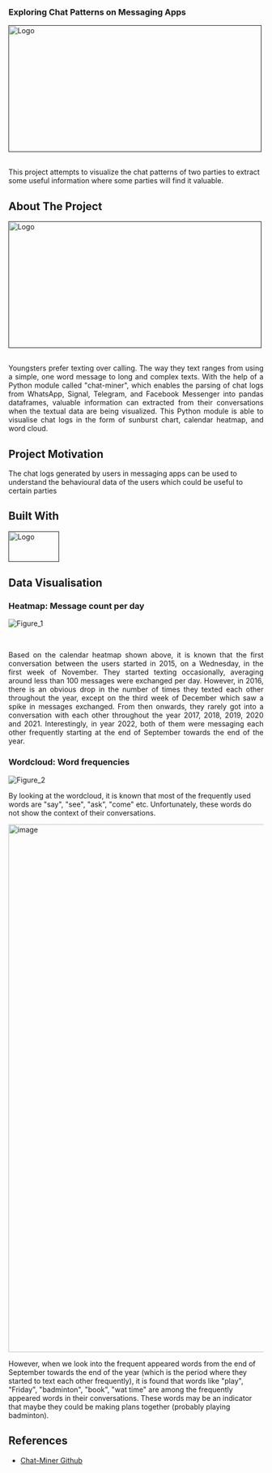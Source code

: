 
<!-- PROJECT SHIELDS -->
<!--
*** I'm using markdown "reference style" links for readability.
*** Reference links a![Figure_1](https://user-images.githubusercontent.com/97498951/211147586-8bb7a7e3-88b6-477a-835e-0df8c9e8b3b6.png)
re enclosed in brackets [ ] instead of parentheses ( ).
*** See the bottom of this document for the declaration of the reference variables
*** for contributors-url, forks-url, etc. This is an optional, concise syntax you may use.
*** https://www.markdownguide.org/basic-syntax/#reference-style-links
-->

  <h3

## <p> Exploring Chat Patterns on Messaging Apps</p>

<!-- PROJECT LOGO -->

<div align="left">
  <a href="">
    <img src="https://encrypted-tbn0.gstatic.com/images?q=tbn:ANd9GcQeVaOW7nKcmA22aIau_Rco18pvKzPNdnY2-tDESMNQ6TxTSCwDmG9J3aGnafzVhfRn1kU&usqp=CAU" alt="Logo" width="500" height="250">
  </a>
  </div>
  
  
  <br />
  <p align="left">
    This project attempts to visualize the chat patterns of two parties to extract some useful information where some parties will find it valuable.
    <br />
   
  </p>





<!-- ABOUT THE PROJECT -->
## About The Project
                         
<div align="">
  <a href="">
    <img src="https://stylecaster.com/wp-content/uploads/2021/02/Why-Are-Men-So-Different-Over-Text-Vs.-In-Real-Life-.jpg" alt="Logo" width="500" height="250">
  </a>

<br />
  <br />
<p align="justify">Youngsters prefer texting over calling. The way they text ranges from using a simple, one word message to long and complex texts. With the help of a Python module called "chat-miner", which enables the parsing of chat logs from WhatsApp, Signal, Telegram, and Facebook Messenger into pandas dataframes, valuable information can extracted from their conversations when the textual data are being visualized. This Python module is able to visualise chat logs in the form of sunburst chart, calendar heatmap, and word cloud.  </p>

## Project Motivation 
The chat logs generated by users in messaging apps can be used to understand the behavioural data of the users which could be useful to certain parties


## Built With
<div align="">
  <a href="">
    <img src="https://www.devopsschool.com/blog/wp-content/uploads/2022/03/Python-01-2.png" alt="Logo" width="100" height="60">
  </a>
  



<!-- GETTING STARTED -->
## Data Visualisation
### Heatmap: Message count per day

![Figure_1](https://user-images.githubusercontent.com/97498951/211147596-52fc71a0-7872-4ab9-85bc-07c18d4ad641.png)



  
 <br />
<p align="justify">
Based on the calendar heatmap shown above, it is known that the first conversation between the users started in 2015, on a Wednesday, in the first week of November. They started texting occasionally, averaging around less than 100 messages were exchanged per day. However, in 2016, there is an obvious drop in the number of times they texted each other throughout the year, except on the third week of December which saw a spike in messages exchanged. From then onwards, they rarely got into a conversation with each other throughout the year 2017, 2018, 2019, 2020 and 2021. Interestingly, in year 2022, both of them were messaging each other frequently starting at the end of September towards the end of the year.  </p>

### Wordcloud: Word frequencies

![Figure_2](https://user-images.githubusercontent.com/97498951/211146851-853c1648-7b9c-448c-be78-dc71fca686a2.png)

By looking at the wordcloud, it is known that most of the frequently used words are "say", "see", "ask", "come" etc. Unfortunately, these words do not show the context of their conversations. 
  
<img width="1042" alt="image" src="https://user-images.githubusercontent.com/97498951/211156070-3c2c27c1-9532-4d78-ab66-f58e947a9c9d.png">

However, when we look into the frequent appeared words from the end of September towards the end of the year (which is the period where they started to text each other frequently), it is found that words like "play", "Friday", "badminton", "book", "wat time" are among the frequently appeared words in their conversations. These words may be an indicator that maybe they could be making plans together (probably playing badminton).
  

<!-- References -->
## References 
* [Chat-Miner Github](https://github.com/joweich/chat-miner)



<!-- MARKDOWN LINKS & IMAGES -->
<!-- https://www.markdownguide.org/basic-syntax/#reference-style-links -->
[contributors-shield]: https://img.shields.io/github/contributors/othneildrew/Best-README-Template.svg?style=for-the-badge
[contributors-url]: https://github.com/othneildrew/Best-README-Template/graphs/contributors
[forks-shield]: https://img.shields.io/github/forks/othneildrew/Best-README-Template.svg?style=for-the-badge
[forks-url]: https://github.com/othneildrew/Best-README-Template/network/members
[stars-shield]: https://img.shields.io/github/stars/othneildrew/Best-README-Template.svg?style=for-the-badge
[stars-url]: https://github.com/othneildrew/Best-README-Template/stargazers
[issues-shield]: https://img.shields.io/github/issues/othneildrew/Best-README-Template.svg?style=for-the-badge
[issues-url]: https://github.com/othneildrew/Best-README-Template/issues
[license-shield]: https://img.shields.io/github/license/othneildrew/Best-README-Template.svg?style=for-the-badge
[license-url]: https://github.com/othneildrew/Best-README-Template/blob/master/LICENSE.txt
[linkedin-shield]: https://img.shields.io/badge/-LinkedIn-black.svg?style=for-the-badge&logo=linkedin&colorB=555
[linkedin-url]: https://linkedin.com/in/othneildrew
[product-screenshot]: images/screenshot.png
[Next.js]: https://img.shields.io/badge/next.js-000000?style=for-the-badge&logo=nextdotjs&logoColor=white
[Next-url]: https://nextjs.org/
[React.js]: https://img.shields.io/badge/React-20232A?style=for-the-badge&logo=react&logoColor=61DAFB
[React-url]: https://reactjs.org/
[Vue.js]: https://img.shields.io/badge/Vue.js-35495E?style=for-the-badge&logo=vuedotjs&logoColor=4FC08D
[Vue-url]: https://vuejs.org/
[Angular.io]: https://img.shields.io/badge/Angular-DD0031?style=for-the-badge&logo=angular&logoColor=white
[Angular-url]: https://angular.io/
[Svelte.dev]: https://img.shields.io/badge/Svelte-4A4A55?style=for-the-badge&logo=svelte&logoColor=FF3E00
[Svelte-url]: https://svelte.dev/
[Laravel.com]: https://img.shields.io/badge/Laravel-FF2D20?style=for-the-badge&logo=laravel&logoColor=white
[Laravel-url]: https://laravel.com
[Bootstrap.com]: https://img.shields.io/badge/Bootstrap-563D7C?style=for-the-badge&logo=bootstrap&logoColor=white
[Bootstrap-url]: https://getbootstrap.com
[JQuery.com]: https://img.shields.io/badge/jQuery-0769AD?style=for-the-badge&logo=jquery&logoColor=white
[JQuery-url]: https://jquery.com 
[Python]: https://1000logos.net/wp-content/uploads/2020/08/Python-Logo.jpg
